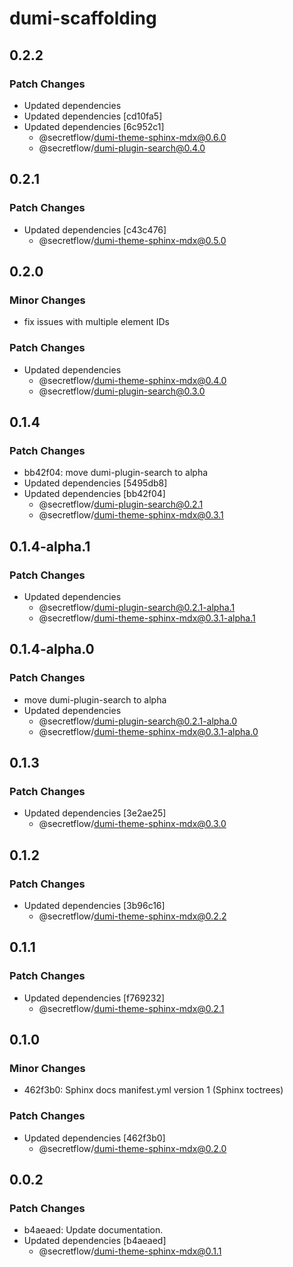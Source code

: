 # dumi-scaffolding

## 0.2.2

### Patch Changes

- Updated dependencies
- Updated dependencies [cd10fa5]
- Updated dependencies [6c952c1]
  - @secretflow/dumi-theme-sphinx-mdx@0.6.0
  - @secretflow/dumi-plugin-search@0.4.0

## 0.2.1

### Patch Changes

- Updated dependencies [c43c476]
  - @secretflow/dumi-theme-sphinx-mdx@0.5.0

## 0.2.0

### Minor Changes

- fix issues with multiple element IDs

### Patch Changes

- Updated dependencies
  - @secretflow/dumi-theme-sphinx-mdx@0.4.0
  - @secretflow/dumi-plugin-search@0.3.0

## 0.1.4

### Patch Changes

- bb42f04: move dumi-plugin-search to alpha
- Updated dependencies [5495db8]
- Updated dependencies [bb42f04]
  - @secretflow/dumi-plugin-search@0.2.1
  - @secretflow/dumi-theme-sphinx-mdx@0.3.1

## 0.1.4-alpha.1

### Patch Changes

- Updated dependencies
  - @secretflow/dumi-plugin-search@0.2.1-alpha.1
  - @secretflow/dumi-theme-sphinx-mdx@0.3.1-alpha.1

## 0.1.4-alpha.0

### Patch Changes

- move dumi-plugin-search to alpha
- Updated dependencies
  - @secretflow/dumi-plugin-search@0.2.1-alpha.0
  - @secretflow/dumi-theme-sphinx-mdx@0.3.1-alpha.0

## 0.1.3

### Patch Changes

- Updated dependencies [3e2ae25]
  - @secretflow/dumi-theme-sphinx-mdx@0.3.0

## 0.1.2

### Patch Changes

- Updated dependencies [3b96c16]
  - @secretflow/dumi-theme-sphinx-mdx@0.2.2

## 0.1.1

### Patch Changes

- Updated dependencies [f769232]
  - @secretflow/dumi-theme-sphinx-mdx@0.2.1

## 0.1.0

### Minor Changes

- 462f3b0: Sphinx docs manifest.yml version 1 (Sphinx toctrees)

### Patch Changes

- Updated dependencies [462f3b0]
  - @secretflow/dumi-theme-sphinx-mdx@0.2.0

## 0.0.2

### Patch Changes

- b4aeaed: Update documentation.
- Updated dependencies [b4aeaed]
  - @secretflow/dumi-theme-sphinx-mdx@0.1.1
